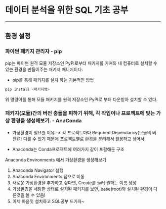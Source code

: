 # 데이터 분석을 위한 SQL 기초 공부
---
## 환경 설정

### 파이썬 패키지 관리자 - pip
pip는 파이썬 원격 모듈 저장소인 PyPI로부터 패키지를 가져와 내 컴퓨터로 설치할 수 있는 환경을 만들어주는 패키지 매니저이다.

- pip를 통해 패키지를 설치 하는 기본적인 방법

```bash
pip install <패키지명>
```
위 명령어를 통해 모듈 패키지를 원격 저장소인 PyPI로 부터 다운받아 설치할 수 있다.

### 패키지(모듈)간의 버전 충돌을 피하기 위해, 각 작업이나 프로젝트에 맞는 가상 환경을 생성해보기. - AnaConda
- 가상환경이 필요한 이유 -> 각 프로젝트마다 Required Dependancy(모듈의 버전)가 다를 수 있기 때문에 프로젝트별로 환경을 분리해서 활용하고 싶어서.

- Anaconda는 Conda프로젝트에 여러가지 같이 포함해둔 구조

Anaconda Environments 에서 가상환경을 생성해보기
1. Anaconda Navigator 실행
2. Anaconda Environments 탭으로 이동
3. 새로운 가상환경을 추가하고 싶다면, Create를 눌러 원하는 이름 생성
4. 가상환경을 세팅한 상태로 설치된 패키지를 보면, base(root)와 설치된 환경이 다른것을 볼 수 있음!
5. 이제 마음껏 설치하고 SQL공부 드가자~